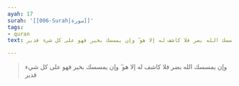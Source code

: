 ```yaml
---
ayah: 17
surah: '[[006-Surah|سورة]]'
tags:
- quran
text: وإن يمسسك الله بضر فلا كاشف له إلا هو ۖ وإن يمسسك بخير فهو على كل شيء قدير

---
```

> وإن يمسسك الله بضر فلا كاشف له إلا هو ۖ وإن يمسسك بخير فهو على كل شيء قدير

